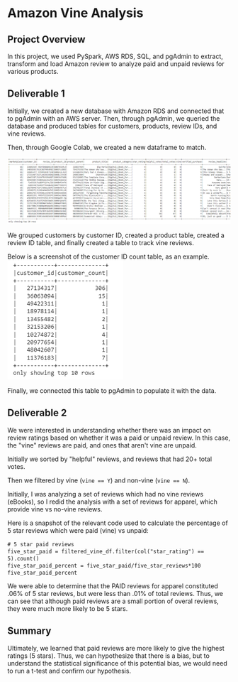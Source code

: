 # Amazon Vine Analysis

## Project Overview

In this project, we used PySpark, AWS RDS, SQL, and pgAdmin to extract, transform and load Amazon review to analyze paid and unpaid reviews for various products. 

## Deliverable 1 

Initially, we created a new database with Amazon RDS and connected that to pgAdmin with an AWS server. Then, through pgAdmin, we queried the database and produced tables for customers, products, review IDs, and vine reviews. 

Then, through Google Colab, we created a new dataframe to match. 

![This is an image](https://github.com/sophiehearn/Amazon_Vine_Analysis2/blob/main/BookReviews.png?raw=true)

We grouped customers by customer ID, created a product table, created a review ID table, and finally created a table to track vine reviews. 

Below is a screenshot of the customer ID count table, as an example. 
![This is an image](https://github.com/sophiehearn/Amazon_Vine_Analysis2/blob/main/customer_id.png?raw=true)

Finally, we connected this table to pgAdmin to populate it with the data. 

## Deliverable 2

We were interested in understanding whether there was an impact on review ratings based on whether it was a paid or unpaid review. In this case, the "vine" reviews are paid, and ones that aren't vine are unpaid. 

Initially we sorted by "helpful" reviews, and reviews that had 20+ total votes. 

Then we filtered by vine (`vine == Y`) and non-vine (`vine == N`). 

Initially, I was analyzing a set of reviews which had no vine reviews (eBooks), so I redid the analysis with a set of reviews for apparel, which provide vine vs no-vine reviews.

Here is a snapshot of the relevant code used to calculate the percentage of 5 star reviews which were paid (vine) vs unpaid:

```
# 5 star paid reviews
five_star_paid = filtered_vine_df.filter(col("star_rating") == 5).count() 
five_star_paid_percent = five_star_paid/five_star_reviews*100
five_star_paid_percent
```

We were able to determine that the PAID reviews for apparel constituted .06% of 5 star reviews, but were less than .01% of total reviews. Thus, we can see that although paid reviews are a small portion of overal reviews, they were much more likely to be 5 stars.

## Summary

Ultimately, we learned that paid reviews are more likely to give the highest ratings (5 stars). Thus, we can hypothesize that there is a bias, but to understand the statistical significance of this potential bias, we would need to run a t-test and confirm our hypothesis.